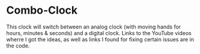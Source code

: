 # Combo-Clock

This clock will switch between an analog clock (with moving hands for hours, minutes & seconds) and a digital clock. Links to the YouTube videos wherre I got the ideas, as well as links I found for fixing certain issues are in the code.
